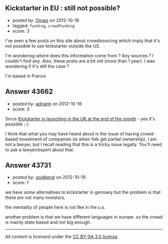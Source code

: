## Kickstarter in EU : still not possible?

- posted by: [Dinaiz](https://stackexchange.com/users/-1/21171-dinaiz) on 2012-10-16
- tagged: `funding`, `crowdfunding`
- score: 3

I've seen a few posts on this site about crowdsourcing which imply that it's not possible to use kickstarter outside the US. 

I'm wondering where does this information come from ? Any sources ? I couldn't find any. 
Also, these posts are a bit old (more than 1 year). I was wondering if it's still the case ? 

I'm based in France 


## Answer 43662

- posted by: [adrianh](https://stackexchange.com/users/-1/4599-adrianh) on 2012-10-16
- score: 3

<p>Since <a href="http://www.kickstarter.com/blog/kickstarter-in-the-uk" rel="nofollow">Kickstarter is launching in the UK at the end of the month</a> - yes it's possible ;-)</p>

<p>I think that what you may have heard about is the issue of having crowd-based investment of companies (ie when folk get partial ownership). I am not a lawyer, but I recall reading that this is a tricky issue legally. You'll need to ask a lawyer/expert about that.</p>



## Answer 43731

- posted by: [zoidbergi](https://stackexchange.com/users/-1/21223-zoidbergi) on 2012-10-19
- score: 1

we have some alternatives to kickstarter in germany but the problem is that there are not many investors.

the mentality of people here is not like in the u.s.

another problem is that we have different languages in europe. so the crowd is mainly state based and not big enough.



---

All content is licensed under the [CC BY-SA 3.0 license](https://creativecommons.org/licenses/by-sa/3.0/).
